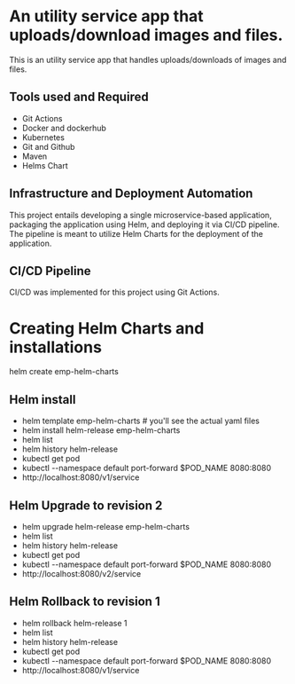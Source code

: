 # An utility service app that uploads/download images and files.

This is an utility service app that handles uploads/downloads of images and files.


## Tools used and Required

* Git Actions
* Docker and dockerhub
* Kubernetes
* Git and Github
* Maven
* Helms Chart


## Infrastructure and Deployment Automation

This project entails developing a single microservice-based application, packaging the application using Helm, and deploying it via CI/CD pipeline. The pipeline is meant to utilize Helm Charts for the deployment of the application.


## CI/CD Pipeline

CI/CD was implemented for this project using Git Actions.  

# Creating Helm Charts and installations

helm create emp-helm-charts

## Helm install

* helm template emp-helm-charts # you'll see the actual yaml files
* helm install helm-release emp-helm-charts
* helm list
* helm history helm-release
* kubectl get pod
* kubectl --namespace default port-forward $POD_NAME 8080:8080
* http://localhost:8080/v1/service

## Helm Upgrade to revision 2 


* helm upgrade helm-release emp-helm-charts
* helm list
* helm history helm-release
* kubectl get pod
* kubectl --namespace default port-forward $POD_NAME 8080:8080
* http://localhost:8080/v2/service

## Helm Rollback to revision 1
* helm rollback helm-release 1
* helm list
* helm history helm-release
* kubectl get pod
* kubectl --namespace default port-forward $POD_NAME 8080:8080
* http://localhost:8080/v1/service

